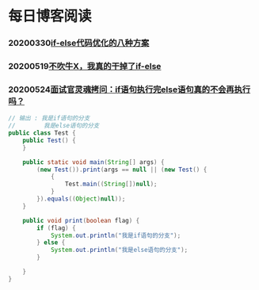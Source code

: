 # 每日博客阅读
### 20200330[if-else代码优化的八种方案](https://www.cnblogs.com/jay-huaxiao/p/12586598.html)

### 20200519[不吹牛X，我真的干掉了if-else](https://www.cnblogs.com/Lyn4ever/p/12913670.html)

### 20200524[面试官灵魂拷问：if语句执行完else语句真的不会再执行吗？](https://www.cnblogs.com/binghe001/p/12944844.html)
```java
// 输出 : 我是if语句的分支
//        我是else语句的分支
public class Test {
    public Test() {
    }

    public static void main(String[] args) {
        (new Test()).print(args == null || (new Test() {
            {
                Test.main((String[])null);
            }
        }).equals((Object)null));
    }

    public void print(boolean flag) {
        if (flag) {
            System.out.println("我是if语句的分支");
        } else {
            System.out.println("我是else语句的分支");
        }

    }
}
```
